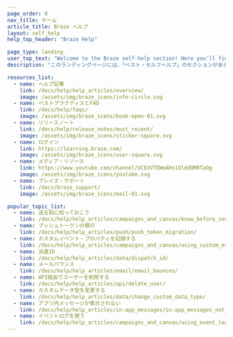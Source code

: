 ```yaml
---
page_order: 0
nav_title: ホーム
article_title: Braze ヘルプ
layout: self_help
help_top_header: "Braze Help"

page_type: landing
user_top_text: "Welcome to the Braze self-help section! Here you'll find a variety of help articles that can help you troubleshoot issues you may encounter. You can also learn more about the best practices to communicate with and reach your users."
description: "このランディングページには、「ベスト・セルフヘルプ」のセクションがある。ここでは、さまざまなヘルプ記事、ベストプラクティスやFAQ、リリースノート、メディアリソースなどを見つけることができる。"

resources_list:
  - name: ヘルプ記事
    link: /docs/help/help_articles/overview/
    image: /assets/img/braze_icons/info-circle.svg
  - name: ベストプラクティスとFAQ
    link: /docs/help/faqs/
    image: /assets/img/braze_icons/book-open-01.svg
  - name: リリースノート
    link: /docs/help/release_notes/most_recent/
    image: /assets/img/braze_icons/sticker-square.svg
  - name: ログイン
    link: https://learning.braze.com/
    image: /assets/img/braze_icons/user-square.svg
  - name: メディア・リソース
    link: https://www.youtube.com/channel/UCEXVTEWeAHx1OlddOMRTaOg
    image: /assets/img/braze_icons/youtube.svg
  - name: ブレイズ・サポート
    link: /docs/braze_support/
    image: /assets/img/braze_icons/mail-01.svg

popular_topic_list:
  - name: 送る前に知っておこう
    link: /docs/help/help_articles/campaigns_and_canvas/know_before_send/
  - name: プッシュトークンの移行
    link: /docs/help/help_articles/push/push_token_migration/
  - name: カスタムイベント・プロパティを記録する
    link: /docs/help/help_articles/campaigns_and_canvas/using_custom_event_properties/
  - name: 派遣ID
    link: /docs/help/help_articles/data/dispatch_id/
  - name: メールバウンス
    link: /docs/help/help_articles/email/email_bounces/
  - name: API経由でユーザーを削除する
    link: /docs/help/help_articles/api/delete_user/
  - name: カスタムデータ型を変更する
    link: /docs/help/help_articles/data/change_custom_data_type/
  - name: アプリ内メッセージが表示されない
    link: /docs/help/help_articles/in-app_messages/in-app_messages_not_displaying/  
  - name: イベントログを使う
    link: /docs/help/help_articles/campaigns_and_canvas/using_event_logging/ 
---
```



